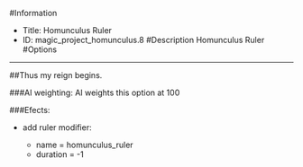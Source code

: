 #Information
 - Title: Homunculus Ruler
 - ID: magic_project_homunculus.8
#Description
Homunculus Ruler
#Options

___
##Thus my reign begins.

###AI weighting:
AI weights this option at 100


###Efects:<ul><li>add ruler modifier:</li><ul><li>name = homunculus_ruler</li><li>duration = -1</li></ul></ul>
